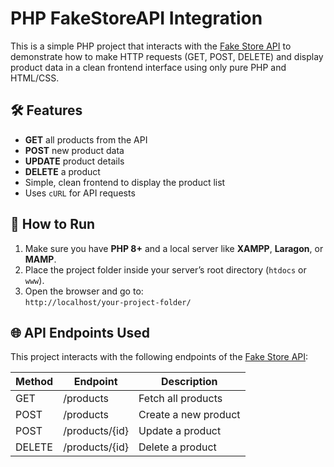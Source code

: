 # PHP FakeStoreAPI Integration

This is a simple PHP project that interacts with the [Fake Store API](https://fakestoreapi.com/) to demonstrate how to make HTTP requests (GET, POST, DELETE) and display product data in a clean frontend interface using only pure PHP and HTML/CSS.

## 🛠 Features

- **GET** all products from the API
- **POST** new product data
- **UPDATE** product details
- **DELETE** a product
- Simple, clean frontend to display the product list
- Uses `cURL` for API requests

## 🚀 How to Run

1. Make sure you have **PHP 8+** and a local server like **XAMPP**, **Laragon**, or **MAMP**.
2. Place the project folder inside your server’s root directory (`htdocs` or `www`).
3. Open the browser and go to:  
   `http://localhost/your-project-folder/`

## 🌐 API Endpoints Used

This project interacts with the following endpoints of the [Fake Store API](https://fakestoreapi.com/):

| Method | Endpoint         | Description             |
|--------|------------------|-------------------------|
| GET    | /products        | Fetch all products      |
| POST   | /products        | Create a new product    |
| POST   | /products/{id}   | Update a product        |
| DELETE | /products/{id}   | Delete a product        |

